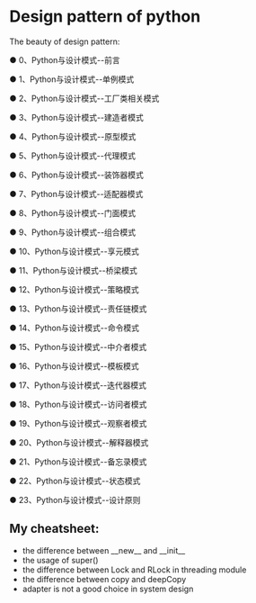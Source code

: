 # Design pattern of python
The beauty of design pattern:

  ● 0、Python与设计模式--前言

  ● 1、Python与设计模式--单例模式

  ● 2、Python与设计模式--工厂类相关模式

  ● 3、Python与设计模式--建造者模式

  ● 4、Python与设计模式--原型模式

  ● 5、Python与设计模式--代理模式

  ● 6、Python与设计模式--装饰器模式

  ● 7、Python与设计模式--适配器模式

  ● 8、Python与设计模式--门面模式

  ● 9、Python与设计模式--组合模式

  ● 10、Python与设计模式--享元模式

  ● 11、Python与设计模式--桥梁模式

  ● 12、Python与设计模式--策略模式

  ● 13、Python与设计模式--责任链模式

  ● 14、Python与设计模式--命令模式

  ● 15、Python与设计模式--中介者模式

  ● 16、Python与设计模式--模板模式

  ● 17、Python与设计模式--迭代器模式

  ● 18、Python与设计模式--访问者模式

  ● 19、Python与设计模式--观察者模式

  ● 20、Python与设计模式--解释器模式

  ● 21、Python与设计模式--备忘录模式

  ● 22、Python与设计模式--状态模式

  ● 23、Python与设计模式--设计原则

  ## My cheatsheet:
  - the difference between \_\_new\_\_ and \_\_init\_\_
  - the usage of super()
  - the difference between Lock and RLock in threading module
  - the difference between copy and deepCopy
  - ​adapter is not a good choice in system design
